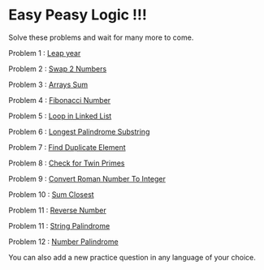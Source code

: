 # Easy Peasy Logic !!!
Solve these problems and wait for many more to come.

Problem 1 : [Leap year](./leapyear.cpp)

Problem 2 : [Swap 2 Numbers](./swapnumbers.cpp)

Problem 3 : [Arrays Sum](./arrays.cpp)

Problem 4 : [Fibonacci Number](./Fibonacci_Number.cpp)

Problem 5 : [Loop in Linked List](./loopInLL.cpp)

Problem 6 : [Longest Palindrome Substring](./LongestPalindromicSubstring.cpp)

Problem 7 : [Find Duplicate Element](./FindDuplicate.java)

Problem 8 : [Check for Twin Primes](./TwinPrimeCheck.java)

Problem 9 : [Convert Roman Number To Integer](./RomanToInteger.java)

Problem 10 : [Sum Closest](./SumClosest.java)

Problem 11 : [Reverse Number](./ReverseNumber.java)

Problem 11 : [String Palindrome](./StringPalindrome.java)

Problem 12 : [Number Palindrome](./NumberPalindrome.java)

You can also add a new practice question in any language of your choice.
